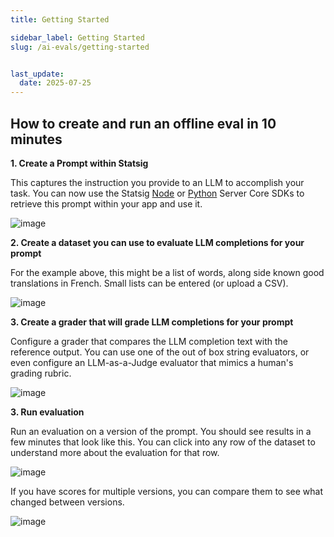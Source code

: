 ```yaml
---
title: Getting Started

sidebar_label: Getting Started
slug: /ai-evals/getting-started


last_update:
  date: 2025-07-25
---
```



## How to create and run an offline eval in 10 minutes


**1. Create a Prompt within Statsig**

This captures the instruction you provide to an LLM to accomplish your task. You can now use the Statsig [Node](/server-core/node-core#getting-a-prompt) or [Python](/server-core/python-core/#getting-a-prompt) Server Core SDKs to retrieve this prompt within your app and use it. 

<img alt="image" src="https://github.com/user-attachments/assets/a17b3c4d-2126-4dfe-8d4b-d40b1838f878" />



**2. Create a dataset you can use to evaluate LLM completions for your prompt**

For the example above, this might be a list of words, along side known good translations in French. Small lists can be entered (or upload a CSV).

<img alt="image" src="https://github.com/user-attachments/assets/6d4b1abc-bde9-4d63-9d0c-95fef60b3f9a" />


**3. Create a grader that will grade LLM completions for your prompt**

Configure a grader that compares the LLM completion text with the reference output. You can use one of the out of box string evaluators, or even configure an LLM-as-a-Judge evaluator that mimics a human's grading rubric.

<img alt="image" src="https://github.com/user-attachments/assets/3cd510f7-c267-4cdd-bebe-dbee527a5318" />

**3. Run evaluation**

Run an evaluation on a version of the prompt. You should see results in a few minutes that look like this. You can click into any row of the dataset to understand more about the evaluation for that row.

<img alt="image" src="https://github.com/user-attachments/assets/c450f277-b2ba-4657-b747-440b43859f20" />

If you have scores for multiple versions, you can compare them to see what changed between versions.

<img alt="image" src="https://github.com/user-attachments/assets/fd593e52-ddec-4826-bf4b-c2ca1d43e4f0" />

